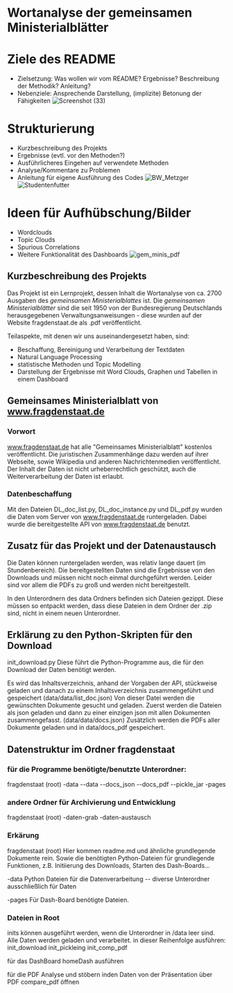 # Wortanalyse der gemeinsamen Ministerialblätter

# Ziele des README
 - Zielsetzung: Was wollen wir vom README? Ergebnisse? Beschreibung der Methodik? Anleitung?
 - Nebenziele: Ansprechende Darstellung, (implizite) Betonung der Fähigkeiten
![Screenshot (33)](https://github.com/user-attachments/assets/60db6cea-051f-4f54-bd8b-84d9522c297b)

# Strukturierung
 - Kurzbeschreibung des Projekts
 - Ergebnisse (evtl. vor den Methoden?)
 - Ausführlicheres Eingehen auf verwendete Methoden
 - Analyse/Kommentare zu Problemen
 - Anleitung für eigene Ausführung des Codes
![BW_Metzger](https://github.com/user-attachments/assets/06ad5ad5-f2ee-4bb6-a2e9-58307aa2ffad)
![Studentenfutter](https://github.com/user-attachments/assets/27f3e99a-da77-4775-b4f2-24f8f2b859c9)

# Ideen für Aufhübschung/Bilder
 - Wordclouds
 - Topic Clouds
 - Spurious Correlations
 - Weitere Funktionalität des Dashboards
![gem_minis_pdf](https://github.com/user-attachments/assets/303c6f10-0180-492f-af81-9d544dd772fd)

## Kurzbeschreibung des Projekts
 Das Projekt ist ein Lernprojekt, dessen Inhalt die Wortanalyse von ca. 2700 Ausgaben des *gemeinsamen Ministerialblattes* ist. Die *gemeinsamen Ministerialblätter* sind die seit 1950 von der Bundesregierung Deutschlands herausgegebenen Verwaltungsanweisungen - diese wurden auf der Website fragdenstaat.de als .pdf veröffentlicht.

 Teilaspekte, mit denen wir uns auseinandergesetzt haben, sind:
- Beschaffung, Bereinigung und Verarbeitung der Textdaten
- Natural Language Processing
- statistische Methoden und Topic Modelling
- Darstellung der Ergebnisse mit Word Clouds, Graphen und Tabellen in einem Dashboard

## Gemeinsames Ministerialblatt von www.fragdenstaat.de
### Vorwort
www.fragdenstaat.de hat alle "Gemeinsames Ministerialblatt" kostenlos veröffentlicht. Die juristischen Zusammenhänge dazu werden auf ihrer Webseite, sowie Wikipedia und anderen Nachrichtenmedien veröffentlicht. Der Inhalt der Daten ist nicht urheberrechtlich geschützt, auch die Weiterverarbeitung der Daten ist erlaubt.

### Datenbeschaffung
Mit den Dateien DL_doc_list.py, DL_doc_instance.py und DL_pdf.py wurden die Daten vom Server von www.fragdenstaat.de runtergeladen. Dabei wurde die bereitgestellte API von www.fragdenstaat.de benutzt.

## Zusatz für das Projekt und der Datenaustausch
Die Daten können runtergeladen werden, was relativ lange dauert (im Stundenbereich). Die bereitgestellten Daten sind die Ergebnisse von den Downloads und müssen nicht noch einmal durchgeführt werden. Leider sind vor allem die PDFs zu groß und werden nicht bereitgestellt.

In den Unterordnern des data Ordners befinden sich Dateien gezippt. Diese müssen so entpackt werden, dass diese Dateien in dem Ordner der .zip sind, nicht in einem neuen Unterordner.

## Erklärung zu den Python-Skripten für den Download
init_download.py
Diese führt die Python-Programme aus, die für den Download der Daten benötigt werden.

Es wird das Inhaltsverzeichnis, anhand der Vorgaben der API, stückweise geladen und danach zu einem Inhaltsverzeichnis zusammengeführt und gespeichert (data/data/list_doc.json)
Von dieser Datei werden die gewünschten Dokumente gesucht und geladen.
Zuerst werden die Dateien als json geladen und dann zu einer einzigen json mit allen Dokumenten zusammengefasst. (data/data/docs.json)
Zusätzlich werden die PDFs aller Dokumente geladen und in data/docs_pdf gespeichert.

## Datenstruktur im Ordner fragdenstaat
### für die Programme benötigte/benutzte Unterordner:
fragdenstaat (root)
-data
--data
--docs_json
--docs_pdf
--pickle_jar
-pages

### andere Ordner für Archivierung und Entwicklung
fragdenstaat (root)
-daten-grab
-daten-austausch

### Erkärung
fragdenstaat (root)
Hier kommen readme.md und ähnliche grundlegende Dokumente rein.
Sowie die benötigten Python-Dateien für grundlegende Funktionen, z.B. Initiierung des Downloads, Starten des Dash-Boards...

-data
Python Dateien für die Datenverarbeitung
-- diverse Unterordner ausschließlich für Daten

-pages
Für Dash-Board benötigte Dateien.

### Dateien in Root
inits können ausgeführt werden, wenn die Unterordner in /data leer sind.
Alle Daten werden geladen und verarbeitet.
in dieser Reihenfolge ausführen:
init_download
init_pickleing
init_comp_pdf

für das DashBoard
homeDash ausführen

für die PDF Analyse und stöbern inden Daten von der Präsentation über PDF
compare_pdf öffnen

